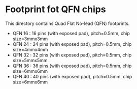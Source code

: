 Footprint fot QFN chips
=======================

  This directory contains Quad Flat No-lead (QFN) footprints.

 * QFN 16 : 16 pins (with exposed pad), pitch=0.5mm, chip size=3mmx3mm
 * QFN 24 : 24 pins (with exposed pad), pitch=0.5mm, chip size=4mmx4mm
 * QFN 32 : 32 pins (with exposed pad), pitch=0.5mm, chip size=5mmx5mm
 * QFN 36 : 36 pins (with exposed pad), pitch=0.5mm, chip size=6mmx6mm
 * QFN 40 : 40 pins (with exposed pad), pitch=0.5mm, chip size=6mmx6mm
